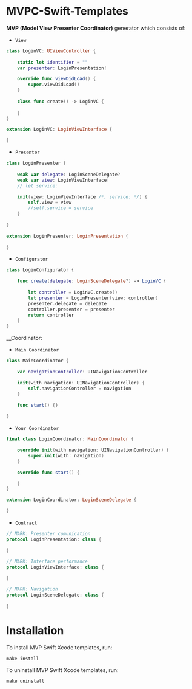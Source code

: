 # MVPC-Swift-Templates
__MVP (Model View Presenter Coordinator)__ generator which consists of:
* `View` 

```swift
class LoginVC: UIViewController {
    
    static let identifier = ""
    var presenter: LoginPresentation!

    override func viewDidLoad() {
        super.viewDidLoad()
    }
    
    class func create() -> LoginVC {
      
    }
}

extension LoginVC: LoginViewInterface {

}
```

* `Presenter`
```swift
class LoginPresenter {
    
    weak var delegate: LoginSceneDelegate?
    weak var view: LoginViewInterface!
    // let service:

    init(view: LoginViewInterface /*, service: */) {
        self.view = view
        //self.service = service
    }
    
}

extension LoginPresenter: LoginPresentation {
    
}
```

* `Configurator`
```swift
class LoginConfigurator {

    func create(delegate: LoginSceneDelegate?) -> LoginVC {
        
        let controller = LoginVC.create()
        let presenter = LoginPresenter(view: controller)
        presenter.delegate = delegate
        controller.presenter = presenter
        return controller
    }
}
```
__Coordinator:

* `Main Coordinator`
```swift
class MainCoordinator {

    var navigationController: UINavigationController

    init(with navigation: UINavigationController) {
        self.navigationController = navigation
    }

    func start() {}
    
}
```

* `Your Coordinator`
```swift
final class LoginCoordinator: MainCoordinator {

    override init(with navigation: UINavigationController) {
        super.init(with: navigation)
    }

    override func start() {

    }
}

extension LoginCoordinator: LoginSceneDelegate {

}

```

* `Contract`
```swift
// MARK: Presenter comunication
protocol LoginPresentation: class {

}

// MARK: Interface performance
protocol LoginViewInterface: class {
   
}

// MARK: Navigation
protocol LoginSceneDelegate: class {
    
}

```

# Installation

To install MVP Swift Xcode templates, run:
```
make install
```
To uninstall MVP Swift Xcode templates, run:
```
make uninstall
```
